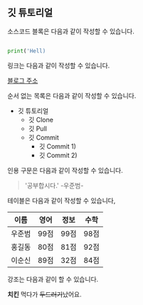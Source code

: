 ## 깃 튜토리얼

소스코드 블록은 다음과 같이 작성할 수 있습니다.

```Python

print('Hell)


```

링크는 다음과 같이 작성할 수 있습니다.

[블로그 주소](http://blog.naver.com/emfowkd)

순서 없는 목록은 다음과 같이 작성할 수 있습니다.
* 깃 튜토리얼
  * 깃 Clone
  * 깃 Pull
  * 깃 Commit
    * 깃 Commit 1)
    * 깃 Commit 2)

인용 구문은 다음과 같이 작성할 수 있습니다.
> '공부합시다.' -우준범-

테이블은 다음과 같이 작성할 수 있습니다,

이름|영어|정보|수학
---|---|---|---|
우준범|99점|99점|98점|
홍길동|80점|81점|92점|
이순신|89점|32점|84점|

강조는 다음과 같이 할 수 있습니다.

**치킨** 먹다가 ~~두드러기~~났어요.
